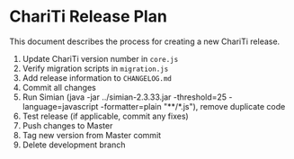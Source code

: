ChariTi Release Plan
====================

This document describes the process for creating a new ChariTi release.

1.	Update ChariTi version number in `core.js`
2.	Verify migration scripts in `migration.js`
3.	Add release information to `CHANGELOG.md`
4.	Commit all changes
5.	Run Simian (java -jar ../simian-2.3.33.jar -threshold=25 -language=javascript -formatter=plain "**/*.js"), remove duplicate code
6.	Test release (if applicable, commit any fixes)
7.	Push changes to Master
8.	Tag new version from Master commit
9.	Delete development branch
